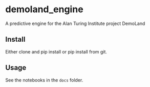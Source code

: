 # demoland_engine

A predictive engine for the Alan Turing Institute project DemoLand

## Install

Either clone and pip install or pip install from git.

## Usage

See the notebooks in the `docs` folder.
